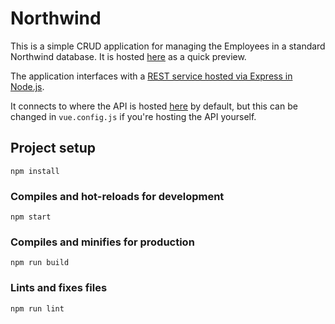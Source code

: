 # Northwind

This is a simple CRUD application for managing the Employees in a standard Northwind database. It is hosted 
[here](https://vue-northwind.onrender.com/) as a quick preview.

The application interfaces with a [REST service hosted via Express in Node.js](https://github.com/bhaeussermann/northwind-api).

It connects to where the API is hosted [here](https://northwind-api.onrender.com/swagger/) by default, but this can be changed
in `vue.config.js` if you're hosting the API yourself.

## Project setup
```
npm install
```

### Compiles and hot-reloads for development
```
npm start
```

### Compiles and minifies for production
```
npm run build
```

### Lints and fixes files
```
npm run lint
```
